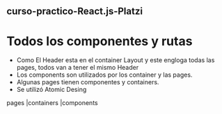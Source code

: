 ## curso-practico-React.js-Platzi

# Todos los componentes y rutas

- Como El Header esta en el container Layout y este engloga todas las pages, todos van a tener el mismo Header
- Los components son utilizados por los container y las pages.
- Algunas pages tienen componentes y containers.
- Se utilizó Atomic Desing

pages 
      |containers
                 |components